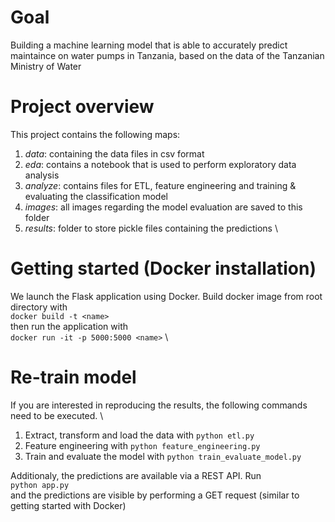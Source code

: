 # Goal
Building a machine learning model that is able to accurately predict maintaince on water pumps in Tanzania, based on the data of the Tanzanian Ministry of Water

# Project overview
This project contains the following maps:
1. *data*: containing the data files in csv format
2. *eda*: contains a notebook that is used to perform exploratory data analysis
3. *analyze*: contains files for ETL, feature engineering and training & evaluating the classification model
4. *images*: all images regarding the model evaluation are saved to this folder
5. *results*: folder to store pickle files containing the predictions \

# Getting started (Docker installation)
We launch the Flask application using Docker. Build docker image from root directory with \
`docker build -t <name>` \
then run the application with \
`docker run -it -p 5000:5000 <name>` \

# Re-train model
If you are interested in reproducing the results, the following commands need to be executed. \
1. Extract, transform and load the data with
`python etl.py`
2. Feature engineering with
`python feature_engineering.py`
3. Train and evaluate the model with
`python train_evaluate_model.py`

Additionaly, the predictions are available via a REST API. Run \
`python app.py` \
and the predictions are visible by performing a GET request (similar to getting started with Docker)
